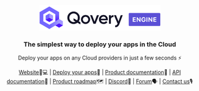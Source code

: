 <p align="center">
  <a href="https://www.qovery.com">
    <img src="https://raw.githubusercontent.com/Qovery/public-resources/master/qovery-engine-logo.svg" width="318px" alt="Qovery logo" />
  </a>
</p>
<h3 align="center">The simplest way to deploy your apps in the Cloud</h3>
<p align="center">Deploy your apps on any Cloud providers in just a few seconds ⚡</p>

<p align="center">
<a href="https://www.qovery.com">Website</a>🧑💻
|
<a href="https://console.qovery.com">Deploy your apps</a>🚀
|
<a href="https://hub.qovery.com">Product documentation</a>📗
|
<a href="https://api-doc.qovery.com">API documentation</a>📘
|
<a href="https://roadmap.qovery.com">Product roadmap</a>🗺
|
<a href="https://discord.qovery.com">Discord</a>💬
|
<a href="https://discuss.qovery.com">Forum</a>🗣
|
<a href="https://www.qovery.com/contact">Contact us</a>🎙
</p>
